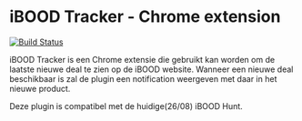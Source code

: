 # iBOOD Tracker - Chrome extension

[![Build Status](https://travis-ci.org/jerodev/chrome-ibood-tracker.svg)](https://travis-ci.org/jerodev/chrome-ibood-tracker)

iBOOD Tracker is een Chrome extensie die gebruikt kan worden om de laatste 
nieuwe deal te zien op de iBOOD website. Wanneer een nieuwe deal beschikbaar is
zal de plugin een notification weergeven met daar in het nieuwe product.

Deze plugin is compatibel met de huidige(26/08) iBOOD Hunt.